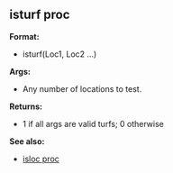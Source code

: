 ## isturf proc

**Format:**
+   isturf(Loc1, Loc2 \...)
<!-- -->
**Args:**
+   Any number of locations to test.
<!-- -->
**Returns:**
+   1 if all args are valid turfs; 0 otherwise

**See also:**
+   [isloc proc](/ref/proc/isloc.md) <!-- -->